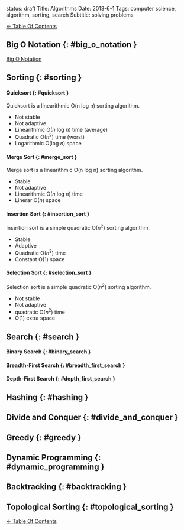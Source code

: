 status: draft
Title: Algorithms
Date: 2013-6-1
Tags: computer science, algorithm, sorting, search
Subtitle: solving problems

[&#x21d0; Table Of Contents][]

## Big O Notation {: #big_o_notation }

[Big O Notation](../big-o-notation/ "Big O Notation")

## Sorting {: #sorting }

#### Quicksort {: #quicksort }

Quicksort is a linearithmic O(n log n) sorting algorithm.

- Not stable
- Not adaptive
- Linearithmic O(*n* log *n*) time (average)
- Quadratic O(*n*<sup>2</sup>) time (worst)
- Logarithmic O(log *n*) space

#### Merge Sort {: #merge_sort }

Merge sort is a linearithmic O(n log n) sorting algorithm.

- Stable
- Not adaptive
- Linearithmic O(*n* log *n*) time
- Linerar O(*n*) space

#### Insertion Sort {: #insertion_sort }

Insertion sort is a simple quadratic O(*n*<sup>2</sup>) sorting algorithm.

- Stable
- Adaptive
- Quadratic O(*n*<sup>2</sup>) time
- Constant O(1) space

#### Selection Sort {: #selection_sort }

Selection sort is a simple quadratic O(*n*<sup>2</sup>) sorting algorithm.

- Not stable
- Not adaptive
- quadratic O(*n*<sup>2</sup>) time
- O(1) extra space

## Search {: #search }

#### Binary Search {: #binary_search }

<!-- TODO: content -->

#### Breadth-First Search {: #breadth_first_search }

<!-- TODO: content -->

#### Depth-First Search {: #depth_first_search }

<!-- TODO: content -->

## Hashing {: #hashing }

<!-- TODO: content -->

## Divide and Conquer {: #divide_and_conquer }

<!-- TODO: content -->

## Greedy {: #greedy }

<!-- TODO: content -->

## Dynamic Programming {: #dynamic_programming }

<!-- TODO: content -->

## Backtracking {: #backtracking }

<!-- TODO: content -->

## Topological Sorting {: #topological_sorting }

<!-- TODO: content -->

[&#x21d0; Table Of Contents][]

[&#x21d0; table of contents]: ../study-guide/#basic_c_data_types "Table Of Contents"
[the algorithm design manual]: http://www.amazon.com/Algorithm-Design-Manual-Steven-Skiena/dp/1848000693/ "The Algorithm Design Manual"
